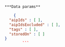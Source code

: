     ***Data params**

```json
    {
  "aipIds" : [ ],
  "aipIdsExcluded" : [ ],
  "tags" : [ ],
  "storedOn" : [ ]
}
        ```
